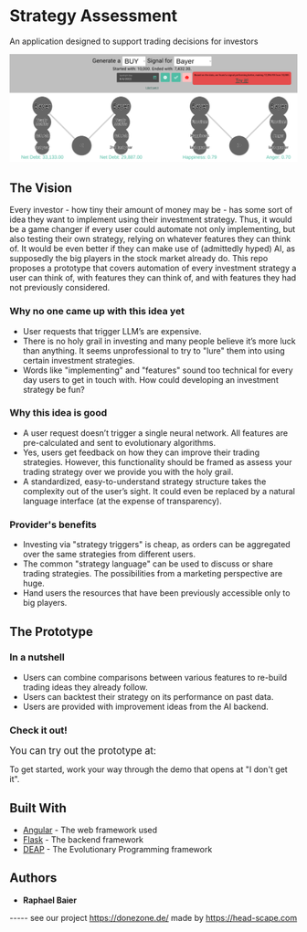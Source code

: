 # Strategy Assessment

An application designed to support trading decisions for investors


![](preview.png)


## The Vision

Every investor - how tiny their amount of money may be - has some sort of idea they want to implement using their investment strategy.
Thus, it would be a game changer if every user could automate not only implementing, but also testing their own strategy, relying on whatever features they can think of.
It would be even better if they can make use of (admittedly hyped) AI, as supposedly the big players in the stock market already do.
This repo proposes a prototype that covers automation of every investment strategy a user can think of, with features they can think of, and with features they had
not previously considered.

### Why no one came up with this idea yet

- User requests that trigger LLM’s are expensive.
- There is no holy grail in investing and many people believe it’s more luck than anything. It seems unprofessional to try to "lure" them into using certain investment strategies.
- Words like "implementing" and "features" sound too technical for every day users to get in touch with. How could developing an investment strategy be fun?

### Why this idea is good

- A user request doesn’t trigger a single neural network. All features are pre-calculated and sent to evolutionary algorithms.
- Yes, users get feedback on how they can improve their trading strategies. However, this functionality should be framed as assess your trading strategy over we provide you with the holy grail.
- A standardized, easy-to-understand strategy structure takes the complexity out of the user’s sight. It could even be replaced by a natural language interface (at the expense of transparency).

### Provider's benefits

- Investing via "strategy triggers" is cheap, as orders can be aggregated over the same strategies from different users.
- The common "strategy language" can be used to discuss or share trading strategies. The possibilities from a marketing perspective are huge.
- Hand users the resources that have been previously accessible only to big players.


## The Prototype

### In a nutshell
- Users can combine comparisons between various features to re-build trading ideas they already follow.
- Users can backtest their strategy on its performance on past data.
- Users are provided with improvement ideas from the AI backend.


### Check it out!
<span style="font-size:larger;">You can try out the prototype at: <outdated>

To get started, work your way through the demo that opens at "I don't get it".




## Built With

- [Angular](https://angular.io/) - The web framework used
- [Flask](http://flask.palletsprojects.com/) - The backend framework
- [DEAP](https://github.com/DEAP/deap) - The Evolutionary Programming framework

## Authors

- **Raphael Baier**



----- see our project https://donezone.de/ made by https://head-scape.com

